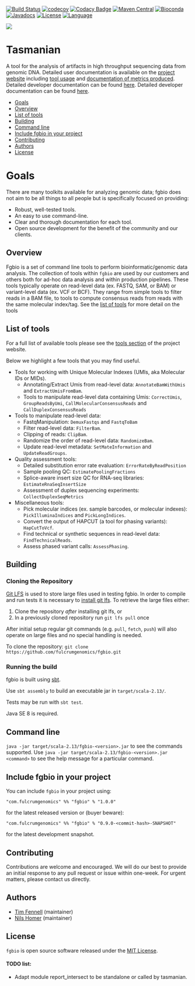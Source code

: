 [![Build Status](https://travis-ci.org/fulcrumgenomics/fgbio.svg?branch=master)](https://travis-ci.org/fulcrumgenomics/fgbio)
[![codecov](https://codecov.io/gh/fulcrumgenomics/fgbio/branch/master/graph/badge.svg)](https://codecov.io/gh/fulcrumgenomics/fgbio)
[![Codacy Badge](https://api.codacy.com/project/badge/Grade/fc4f5fe8dbe34bf784114435b202fab4)](https://www.codacy.com/app/contact_32/fgbio?utm_source=github.com&amp;utm_medium=referral&amp;utm_content=fulcrumgenomics/fgbio&amp;utm_campaign=Badge_Grade)
[![Maven Central](https://maven-badges.herokuapp.com/maven-central/com.fulcrumgenomics/fgbio_2.13/badge.svg)](https://maven-badges.herokuapp.com/maven-central/com.fulcrumgenomics/fgbio_2.13)
[![Bioconda](https://img.shields.io/conda/dn/bioconda/fgbio.svg?label=Bioconda)](http://bioconda.github.io/recipes/fgbio/README.html)
[![Javadocs](http://javadoc.io/badge/com.fulcrumgenomics/fgbio_2.13.svg)](http://javadoc.io/doc/com.fulcrumgenomics/fgbio_2.13)
[![License](http://img.shields.io/badge/license-MIT-blue.svg)](https://github.com/fulcrumgenomics/fgbio/blob/master/LICENSE)
[![Language](http://img.shields.io/badge/language-scala-brightgreen.svg)](http://www.scala-lang.org/)

<!-- Cartoon of tasmanian devil -->
![](https://www.google.com/url?sa=i&rct=j&q=&esrc=s&source=images&cd=&ved=2ahUKEwjw1f-OnJ_lAhWOFxQKHZK9BEoQjRx6BAgBEAQ&url=https%3A%2F%2Fwww.pinterest.com%2Fpin%2F460844974342643805%2F&psig=AOvVaw2wnKknKyMCVpxSbKdrcx3V&ust=1571261686112114)

Tasmanian
====

A tool for the analysis of artifacts in high throughput sequencing data from genomic DNA. Detailed user documentation is available on the [project website](http://fulcrumgenomics.github.io/fgbio/) including [tool usage](http://fulcrumgenomics.github.io/fgbio/tools/latest) and [documentation of metrics produced](http://fulcrumgenomics.github.io/fgbio/metrics/latest).  Detailed developer documentation can be found [here](http://javadoc.io/doc/com.fulcrumgenomics/fgbio_2.13). Detailed developer documentation can be found [here](http://javadoc.io/doc/com.fulcrumgenomics/fgbio_2.13).


<!---toc start-->
  * [Goals](#goals)
  * [Overview](#overview)
  * [List of tools](#list-of-tools)
  * [Building](#building)
  * [Command line](#command-line)
  * [Include fgbio in your project](#include-fgbio-in-your-project)
  * [Contributing](#contributing)
  * [Authors](#authors)
  * [License](#license)

<!---toc end-->

# Goals

There are many toolkits available for analyzing genomic data; fgbio does not aim to be all things to all people but is specifically focused on providing:

* Robust, well-tested tools.
* An easy to use command-line.
* Clear and thorough documentation for each tool.
* Open source development for the benefit of the community and our clients.

## Overview

Fgbio is a set of command line tools to perform bioinformatic/genomic data analysis. 
The collection of tools within `fgbio` are used by our customers and others both for ad-hoc data analysis and within production pipelines.
These tools typically operate on read-level data (ex. FASTQ, SAM, or BAM) or variant-level data (ex. VCF or BCF).
They range from simple tools to filter reads in a BAM file, to tools to compute consensus reads from reads with the same molecular index/tag.
See the [list of tools](#list-of-tools) for more detail on the tools

## List of tools

For a full list of available tools please see the [tools section](http://fulcrumgenomics.github.io/fgbio/tools/latest) of the project website.

Below we highlight a few tools that you may find useful.

* Tools for working with Unique Molecular Indexes (UMIs, aka Molecular IDs or MIDs). 
  * Annotating/Extract Umis from read-level data: `AnnotateBamWithUmis` and `ExtractUmisFromBam`.
  * Tools to manipulate read-level data containing Umis: `CorrectUmis`, `GroupReadsByUmi`, `CallMolecularConsensusReads` and `CallDuplexConsensusReads`
* Tools to manipulate read-level data:
  * FastqManipulation: `DemuxFastqs` and `FastqToBam`
  * Filter read-level data: `FilterBam`.
  * Clipping of reads: `ClipBam`.
  * Randomize the order of read-level data: `RandomizeBam`.
  * Update read-level metadata: `SetMateInformation` and `UpdateReadGroups`.
* Quality assessment tools:
  * Detailed substitution error rate evaluation: `ErrorRateByReadPosition`
  * Sample pooling QC: `EstimatePoolingFractions`
  * Splice-aware insert size QC for RNA-seq libraries: `EstimateRnaSeqInsertSize`
  * Assessment of duplex sequencing experiments: `CollectDuplexSeqMetrics`
* Miscellaneous tools:
  * Pick molecular indices (ex. sample barcodes, or molecular indexes): `PickIlluminaIndices` and `PickLongIndices`.
  * Convert the output of HAPCUT (a tool for phasing variants): `HapCutToVcf`.
  * Find technical or synthetic sequences in read-level data: `FindTechnicalReads`.
  * Assess phased variant calls: `AssessPhasing`.

## Building 
### Cloning the Repository

[Git LFS](https://git-lfs.github.com/) is used to store large files used in testing fgbio.  In order to compile and run tests it is necessary to [install git lfs](https://git-lfs.github.com/).  To retrieve the large files either:

1. Clone the repository _after_ installing git lfs, or
2. In a previously cloned repository run `git lfs pull` once

After initial setup regular git commands (e.g. `pull`, `fetch`, `push`) will also operate on large files and no special handling is needed.

To clone the repository: `git clone https://github.com/fulcrumgenomics/fgbio.git`

### Running the build
fgbio is built using [sbt](http://www.scala-sbt.org/).

Use ```sbt assembly``` to build an executable jar in ```target/scala-2.13/```.

Tests may be run with ```sbt test```.

Java SE 8 is required.


## Command line

`java -jar target/scala-2.13/fgbio-<version>.jar` to see the commands supported.  Use `java -jar target/scala-2.13/fgbio-<version>.jar <command>` to see the help message for a particular command.

## Include fgbio in your project

You can include `fgbio` in your project using:

```
"com.fulcrumgenomics" %% "fgbio" % "1.0.0"
```

for the latest released version or (buyer beware):

```
"com.fulcrumgenomics" %% "fgbio" % "0.9.0-<commit-hash>-SNAPSHOT"
```

for the latest development snapshot.

## Contributing

Contributions are welcome and encouraged.
We will do our best to provide an initial response to any pull request or issue within one-week.
For urgent matters, please contact us directly.

## Authors

* [Tim Fennell](https://github.com/tfenne) (maintainer)
* [Nils Homer](https://github.com/nh13) (maintainer)

## License

`fgbio` is open source software released under the [MIT License](https://github.com/fulcrumgenomics/fgbio/blob/master/LICENSE).





#### TODO list:
* Adapt module report_intersect to be standalone or called by tasmanian.

